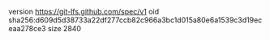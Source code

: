 version https://git-lfs.github.com/spec/v1
oid sha256:d609d5d38733a22df277ccb82c966a3bc1d015a80e6a1539c3d19eceaa278ce3
size 2840

